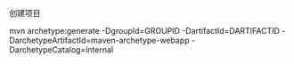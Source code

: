 创建项目

mvn archetype:generate -DgroupId=GROUPID -DartifactId=DARTIFACTID -DarchetypeArtifactId=maven-archetype-webapp -DarchetypeCatalog=internal
